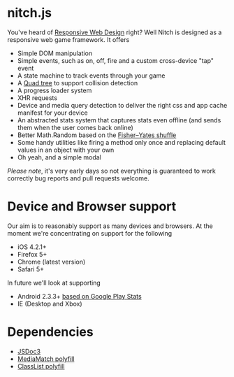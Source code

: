 nitch.js
========

You've heard of [Responsive Web Design](http://en.wikipedia.org/wiki/Responsive_Web_Design) right? Well Nitch is designed as a responsive web game framework. It offers
* Simple DOM manipulation
* Simple events, such as on, off, fire and a custom cross-device "tap" event
* A state machine to track events through your game
* A [Quad tree](http://en.wikipedia.org/wiki/Quadtree) to support collision detection
* A progress loader system
* XHR requests
* Device and media query detection to deliver the right css and app cache manifest for your device
* An abstracted stats system that captures stats even offline (and sends them when the user comes back online)
* Better Math.Random based on the [Fisher–Yates shuffle](http://en.wikipedia.org/wiki/Fisher%E2%80%93Yates_shuffle)
* Some handy utilities like firing a method only once and replacing default values in an object with your own
* Oh yeah, and a simple modal
 
*Please note*, it's very early days so not everything is guaranteed to work correctly bug reports and pull requests welcome.

Device and Browser support
==========================
Our aim is to reasonably support as many devices and browsers. At the moment we're concentrating on support for the following
* iOS 4.2.1+
* Firefox 5+
* Chrome (latest version)
* Safari 5+

In future we'll look at supporting
* Android 2.3.3+ [based on Google Play Stats](http://developer.android.com/resources/dashboard/platform-versions.html)
* IE (Desktop and Xbox)

Dependencies 
============
* [JSDoc3](https://github.com/jsdoc3/jsdoc)
* [MediaMatch polyfill](https://github.com/paulirish/matchMedia.js)
* [ClassList polyfill](https://github.com/eligrey/classList.js)